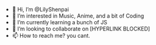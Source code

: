 - 👋 Hi, I’m @LilyShenpai
- 👀 I’m interested in Music, Anime, and a bit of Coding
- 🌱 I’m currently learning a bunch of JS
- 💞️ I’m looking to collaborate on [HYPERLINK BLOCKED]
- 📫 How to reach me? you cant.

<!---
LilyShenpai/LilyShenpai is a ✨ special ✨ repository because its `README.md` (this file) appears on your GitHub profile.
You can click the Preview link to take a look at your changes.
--->
